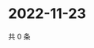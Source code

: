# 2022-11-23

共 0 条

<!-- BEGIN WEIBO -->
<!-- 最后更新时间 Wed Nov 23 2022 23:15:22 GMT+0800 (China Standard Time) -->

<!-- END WEIBO -->

